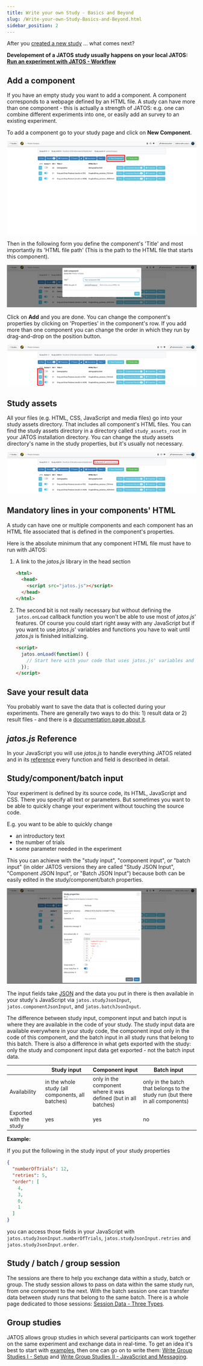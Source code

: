 ```yaml
---
title: Write your own Study - Basics and Beyond
slug: /Write-your-own-Study-Basics-and-Beyond.html
sidebar_position: 2
---
```


After you [created a new study](Create-a-new-study.html) ... what comes next?

**Developement of a JATOS study usually happens on your local JATOS: [Run an experiment with JATOS - Workflow](Run-an-experiment-with-JATOS-Workflow.html)**


## Add a component

If you have an empty study you want to add a component. A component corresponds to a webpage defined by an HTML file. A study can have more than one component - this is actually a strength of JATOS: e.g. one can combine different experiments into one, or easily add an survey to an existing experiment.

To add a component go to your study page and click on **New Component**.

![New Component](/img/v39x/new-component.png)

Then in the following form you define the component's 'Title' and most importantly its 'HTML file path' (This is the path to the HTML file that starts this component).

![New Component](/img/v39x/new-component-properites.png)

Click on **Add** and you are done. You can change the component's properties by clicking on 'Properties' in the component's row. If you add more than one component you can change the order in which they run by drag-and-drop on the position button.

![Position Component](/img/v39x/component-position-dragndrop.png)


## Study assets

All your files (e.g. HTML, CSS, JavaScript and media files) go into your study assets directory. That includes all component's HTML files. You can find the study assets directory in a directory called `study_assets_root` in your JATOS installation directory. You can change the study assets directory's name in the study properties, but it's usually not necessary.

![Position Component](/img/v39x/study-assets-name.png)


## Mandatory lines in your components' HTML

A study can have one or multiple components and each component has an HTML file associated that is defined in the component's properties.

Here is the absolute minimum that any component HTML file must have to run with JATOS:

1. A link to the _jatos.js_ library in the head section

   ~~~ html
   <html>
     <head>
       <script src="jatos.js"></script>
     </head>
   </html>   
   ~~~

1. The second bit is not really necessary but without defining the `jatos.onLoad` callback function you won't be able to use most of _jatos.js_' features. Of course you could start right away with any JavaScript but if you want to use _jatos.js_' variables and functions you have to wait until _jatos.js_ is finished initializing.

   ~~~ html
   <script>
     jatos.onLoad(function() {
       // Start here with your code that uses jatos.js' variables and functions
     });
   </script>   
   ~~~


## Save your result data

You probably want to save the data that is collected during your experiments. There are generally two ways to do this: 1) result data or 2) result files - and there is a [documentation page about it](Submit-and-upload-data-to-the-server.html).


## _jatos.js_ Reference

In your JavaScript you will use _jatos.js_ to handle everything JATOS related and in its [reference](jatos.js-Reference.html) every function and field is described in detail.


## Study/component/batch input

Your experiment is defined by its source code, its HTML, JavaScript and CSS. There you specify all text or parameters. But sometimes you want to be able to quickly change your experiment without touching the source code.

E.g. you want to be able to quickly change
* an introductory text
* the number of trials
* some parameter needed in the experiment

This you can achieve with the "study input", "component input", or "batch input" (in older JATOS versions they are called "Study JSON Input", "Component JSON Input", or "Batch JSON Input") because both can be easily edited in the study/component/batch properties.

![Study properties / study input](/img/v39x/study-input.png)

The input fields take [JSON](https://www.w3schools.com/whatis/whatis_json.asp) and the data you put in there is then available in your study's JavaScript via `jatos.studyJsonInput`, `jatos.componentJsonInput`, and `jatos.batchJsonInput`.

The difference between study input, component input and batch input is where they are available in the code of your study. The study input data are available everywhere in your study code, the component input only in the code of this component, and the batch input in all study runs that belong to this batch. There is also a difference in what gets exported with the study: only the study and component input data get exported - not the batch input data.

|              | Study input | Component input | Batch input |
| ------------ | ----------- | --------------- | ----------- |
| Availability | in the whole study (all components, all batches) | only in the component where it was defined (but in all batches) | only in the batch that belongs to the study run (but there in all components) |
| Exported with the study   | yes | yes | no |


**Example:**

If you put the following in the study input of your study properties

```json
{
  "numberOfTrials": 12,
  "retries": 5,
  "order": [
    4,
    3,
    0,
    1
  ]
}
```

you can access those fields in your JavaScript with `jatos.studyJsonInput.numberOfTrials`, `jatos.studyJsonInput.retries` and `jatos.studyJsonInput.order`.


## Study / batch / group session

The sessions are there to help you exchange data within a study, batch or group. The study session allows to pass on data within the same study run, from one component to the next. With the batch session one can transfer data between study runs that belong to the same batch. There is a whole page dedicated to those sessions: [Session Data - Three Types](/Session-Data-Three-Types.html).


## Group studies

JATOS allows group studies in which several participants can work together on the same experiment and exchange data in real-time.
To get an idea it's best to start with [examples](Example-Group-Studies.html), then one can go on to write them: [Write Group Studies I - Setup](Write-Group-Studies-I-Setup.html) and [Write Group Studies II - JavaScript and Messaging](Write-Group-Studies-II-JavaScript-and-Messaging.html).
